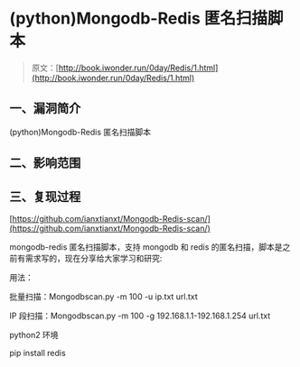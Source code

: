 # (python)Mongodb-Redis 匿名扫描脚本

> 原文：[http://book.iwonder.run/0day/Redis/1.html](http://book.iwonder.run/0day/Redis/1.html)

## 一、漏洞简介

(python)Mongodb-Redis 匿名扫描脚本

## 二、影响范围

## 三、复现过程

[https://github.com/ianxtianxt/Mongodb-Redis-scan/](https://github.com/ianxtianxt/Mongodb-Redis-scan/)

mongodb-redis 匿名扫描脚本，支持 mongodb 和 redis 的匿名扫描，脚本是之前有需求写的，现在分享给大家学习和研究:

用法：

批量扫描：Mongodbscan.py -m 100 -u ip.txt url.txt

IP 段扫描：Mongodbscan.py -m 100 -g 192.168.1.1-192.168.1.254 url.txt

python2 环境

pip install redis


